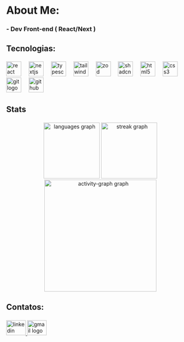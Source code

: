 <h1 align="left">About Me:</h1>

###

<h3 align="left">- Dev Front-end ( React/Next )</h3>

###

<h2 align="left">Tecnologias:</h2>

###

<div align="left">
  <!-- React -->
  <img src="https://cdn.jsdelivr.net/gh/devicons/devicon/icons/react/react-original.svg" height="40" alt="react logo" />
  <img width="12" />
  <!-- Next.js -->
  <img src="https://cdn.jsdelivr.net/gh/devicons/devicon/icons/nextjs/nextjs-original.svg" height="40" alt="nextjs logo" />
  <img width="12" />
  <!-- TypeScript -->
  <img src="https://cdn.jsdelivr.net/gh/devicons/devicon/icons/typescript/typescript-original.svg" height="40" alt="typescript logo" />
  <img width="12" />
  <!-- Tailwind CSS -->
  <img src="https://cdn.simpleicons.org/tailwindcss/06B6D4" height="40" alt="tailwindcss logo" />
  <img width="12" />
  <!-- Zod -->
  <img src="https://api.iconify.design/simple-icons/zod.svg" height="40" alt="zod logo" />
  <img width="12" />
  <!-- shadcn (como não tem ícone oficial, usaremos um alternativo genérico) -->
  <img src="https://avatars.githubusercontent.com/u/139895814?s=200&v=4" height="40" alt="shadcn/ui logo" />
  <img width="12" />
  <!-- HTML5 -->
  <img src="https://cdn.jsdelivr.net/gh/devicons/devicon/icons/html5/html5-original.svg" height="40" alt="html5 logo" />
  <img width="12" />
  <!-- CSS3 -->
  <img src="https://cdn.jsdelivr.net/gh/devicons/devicon/icons/css3/css3-original.svg" height="40" alt="css3 logo" />
  <img width="12" />
  <!-- Git -->
  <img src="https://cdn.jsdelivr.net/gh/devicons/devicon/icons/git/git-original.svg" height="40" alt="git logo" />
  <img width="12" />
  <!-- GitHub -->
  <img src="https://skillicons.dev/icons?i=github" height="40" alt="github logo" />
</div>


###

<h2 align="left">Stats</h2>

###

<div align="center">
  <img src="https://github-readme-stats.vercel.app/api/top-langs?username=jooluisrm&locale=pt-br&hide_title=false&layout=compact&card_width=320&langs_count=5&theme=react&hide_border=false&order=2" height="150" alt="languages graph"  />
  <img src="https://streak-stats.demolab.com?user=jooluisrm&locale=en&mode=daily&theme=react&hide_border=false&border_radius=5&order=3" height="150" alt="streak graph"  />
  <img src="https://github-readme-activity-graph.vercel.app/graph?username=jooluisrm&radius=16&theme=react&area=true&order=5" height="300" alt="activity-graph graph"  />
</div>

###

<h2 align="left">Contatos:</h2>

###

<div align="left">
  <a href="https://www.linkedin.com/in/jo%C3%A3o-lu%C3%ADs-rodrigues-de-moura-47214a275/" target="_blank">
    <img src="https://raw.githubusercontent.com/maurodesouza/profile-readme-generator/master/src/assets/icons/social/linkedin/default.svg" width="52" height="40" alt="linkedin logo"  />
  </a>
  <a href="joaoluis4633@gmail.com" target="_blank">
    <img src="https://raw.githubusercontent.com/maurodesouza/profile-readme-generator/master/src/assets/icons/social/gmail/default.svg" width="52" height="40" alt="gmail logo"  />
  </a>
</div>

###
